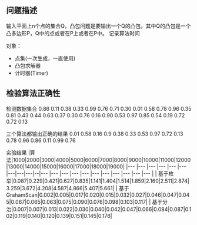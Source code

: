## 问题描述

输入平面上n个点的集合Q，凸包问题是要输出一个Q的凸包。其中Q的凸包是一个凸多边形P，Q中的点或者在P上或者在P中。
记录算法时间

对象：
- 点集(一次生成，一直使用)
- 凸包求解器
- 计时器(Timer)

## 检验算法正确性
检测数据集合
0.86 	0.11 
0.38 	0.33 
0.99 	0.76 
0.71 	0.30 
0.01 	0.58 
0.78 	0.96 
0.35 	0.81 
0.43 	0.44 
0.63 	0.37 
0.30 	0.76 
0.16 	0.90 
0.53 	0.97 
0.85 	0.54 
0.19 	0.72 
0.72 	0.13 

三个算法都输出正确的结果
0.01 0.58
0.16 0.9
0.38 0.33
0.53 0.97
0.72 0.13
0.78 0.96
0.86 0.11
0.99 0.76

实验结果
|算法|1000|2000|3000|4000|5000|6000|7000|8000|9000|10000|11000|12000|13000|14000|15000|16000|17000|18000|19000|
|--- |--- |--- |--- |--- |--- |---|---|---|--|--- |--- |--- |--- |--- |--- |--- |--- |--- |--- |--- |
| 基于枚举|0.087|0.229|0.421|0.627|0.835|1.141|1.404|1.514|1.859|2.160|2.511|2.874|3.259|3.672|4.208|4.587|4.866|5.407|5.661|
| 基于GrahamScan|0.002|0.005|0.017|0.020|0.015|0.032|0.027|0.046|0.047|0.045|0.067|0.065|0.063|0.075|0.090|0.076|0.098|0.103|0.117|
| 基于分治|0.007|0.007|0.013|0.022|0.030|0.040|0.042|0.047|0.066|0.084|0.087|0.102|0.119|0.140|0.120|0.139|0.151|0.145|0.178|



 
